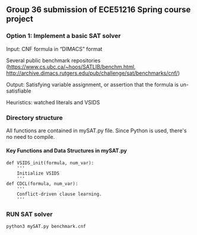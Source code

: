 ## Group 36 submission of ECE51216 Spring course project
### Option 1: Implement a basic SAT solver

Input: CNF formula in “DIMACS” format

Several public benchmark repositories (https://www.cs.ubc.ca/~hoos/SATLIB/benchm.html, http://archive.dimacs.rutgers.edu/pub/challenge/sat/benchmarks/cnf/)

Output: Satisfying variable assignment, or assertion that the formula is un-satisfiable 

Heuristics: watched literals and VSIDS

### Directory structure
All functions are contained in mySAT.py file. Since Python is used, there's no need to compile.
#### Key Functions and Data Structures in mySAT.py
```
def VSIDS_init(formula, num_var):
    '''
    Initialize VSIDS
    '''
def CDCL(formula, num_var):
    '''
    Conflict-driven clause learning.
    '''
```
### RUN SAT solver
```
python3 mySAT.py benchmark.cnf
```
